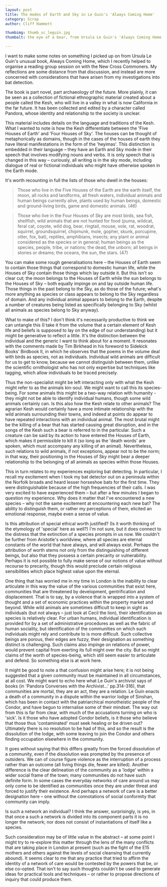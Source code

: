 ```yaml
---
layout: post
title: The modes of Earth and Sky in Le Guin's 'Always Coming Home'
category: Scrap
author: Cliff Hammett

thumbimg: thumb_sc_leguin.jpg
thumbalt: the eye of a bear, from Ursula Le Guin's 'Always Coming Home'

---
```


I want to make some notes on something I picked up on from Ursula Le Guin's unusual book, Always Coming Home, which I recently helped to organise a reading group session on with the New Cross Commoners. My reflections are some distance from that discussion, and instead are more concerned with considerations that have arisen from my investigations into bat detection.

The book is part novel, part archaeology of the future. More plainly, it can be seen as a collection of fictional ethnographic material created about a people called the Kesh, who will live in a valley in what is now California in the far future. It has been collected and edited by a character called Pandora, whose identity and relationship to the society is unclear.

This material includes details on the language and traditions of the Kesh. What I wanted to note is how the Kesh differentiate between the 'Five Houses of Earth' and 'Four Houses of Sky'. The houses can be thought of metaphorically as domains, though in the cases of the houses of earth they have literal manifestations in the form of the 'heyimas'. This distinction is embedded in their language – they have an Earth and Sky mode in their speech that involves modifying nouns and verbs. It is only speech that is changed in this way – curiously, all writing is in the sky mode, including dialogue of real or fictional individuals who might have otherwise spoken in the Earth mode.

It's worth recounting in full the lists of those who dwell in the houses:

>Those who live in the Five Houses of the Earth are the earth itself, the moon, all rocks and landforms, all fresh waters, individual animals and human beings currently alive, plants used by human beings, domestic and ground-living birds, game and domestic animals. (46)

>Those who live in the Four Houses of Sky are most birds, sea fish, shellfish, wild animals that are not hunted for food (puma, wildcat, feral cat, coyote, wild dog, bear, ringtail, mouse, vole, rat, woodrat, squirrel, groundsquirrel, chipmunk, mole, gopher, skunk, porcupine, otter, fox, bat), reptiles, amphibians, insects; any plant or animal considered as the species or in general; human beings as the species, people, tribe, or nations; the dead, the unborn; all beings in stories or dreams; the oceans, the sun, the stars. (47)

You can make some rough generalisations here – the Houses of Earth seem to contain those things that correspond to domestic human life, while the Houses of Sky contain those things which lay outside it. But this isn't so clear cut; the moon belongs to the Houses of Earth while the sun belongs to the Houses of Sky – both equally impinge on and lay outside human life. Those things in the past belong to the Sky, as do those of the future; what's more anything as species or class appears to belong to the Sky regardless of domain. And any individual animal appears to belong to the Earth, despite a number of creatures being listed as specifically belonging to Sky (whilst all animals as species belong to Sky anyway).

What to make of this? I don't think it's necessarily productive to think we can untangle this (I take it from the volume that a certain element of Kesh life and beliefs is supposed to lay on the edge of our understanding) but it might be generative to reflect a little. It's the distinction between the individual and the generic I want to think about for a moment. It resonates with the comments made by Tim Birkhead in his foreword to Sidekick Books' Birdbook II, in which he observes that the poems in the volume deal with birds as species, not as individuals. Individual wild animals are difficult for us to get to know, because we cannot distinguish between them, unlike the scientific ornithologist who has not only expertise but techniques like tagging, which allow individuals to be traced precisely.

Thus the non-specialist might be left interacting only with what the Kesh might refer to as the animals kin-soul. We might want to call this its species-being. For some animals this might be a two-way relation with humanity - they might not be able to identify individual humans, though some wild animals certainly can. Is this also how the Kesh relate to other animals? The agrarian Kesh would certainly have a more intimate relationship with the wild animals surrounding their towns, and indeed at points do appear to have repeated interactions with an individual animal. The most brutal might be the killing of a bear that has started causing great disruption, and in the songs of the Kesh such a bear is referred to in the particular. Such a creature can be said by its action to have entered the Houses of Earth, which makes it permissible to kill it (so long as the 'death words' are spoken, which must accompany any killing of an animal). Nevertheless, such relations to wild animals, if not exceptions, appear not to be the norm; in that way, their positioning in the Houses of Sky might bear a deeper relationship to the belonging of all animals as species within those Houses.

This in turn relates to my experiences exploring bat detecting. In particular, I recall my excitement when I took my bat detector out on a peninsula within the Norfolk broads and heard lesser horseshoe bats for the first time. They were distinguishable because of the high frequencies of their calls. I was very excited to have experienced them – but after a few minutes I began to question my experience. Why does it matter that I've encountered a new species – why not the same excitement at encountering each new bat? The ability to distinguish them, or rather my perceptions of them, elicited an emotional response, maybe even a sense of value. 

Is this attribution of special ethical worth justified? (Is it worth thinking of the etymology of 'special' here as well?) I'm not sure, but it does connect to the distress that the extinction of a species prompts in us now. We couldn't be further from Aristotle's worldview, where all species are eternal constants of the world that have always, and will always exist. Perhaps the attribution of worth stems not only from the distinguishing of different beings, but also that they possess a certain precarity or vulnerability. Perhaps it is not possible to fully make sense of our notions of value without recourse to precarity, though this would preclude certain religious sensibilities which place highest value upon the eternal.

One thing that has worried me in my time in London is the inability to clear articulate in this way the value of the various communities that exist here, communities that are threatened by development, gentrification and displacement. That is to say, by a violence that is wrapped into a system of thought and a set of economic practices within the property market and beyond. While wild animals are sometimes difficult to keep in sight as individuals (but not always – just look at Cecil the lion), their identification as species is relatively clear. For urban humans, individual identification is provided for by a set of administrative procedures as well as the fabric of human sociality, but identification of the communities on which such individuals might rely and contribute to is more difficult. Such collective beings are porous, their edges are fuzzy, their designation as something distinct is challenging. Such claims also impinge on relations of power, would prevent capital from exerting its full might over the city. But so might claims of the worth of species-being, which still seem easier to articulate and defend. So something else is at work here.

It might be good to note a that confusion might arise here; it is not being suggested that a given community must be maintained in all circumstances, at all cost. We might want to echo here what Le Guin's archivist says of books (in 'Pandora Converses with the Archivist...' pp.314-316), that communities are mortal, they are an act, they are a relation. Le Guin enacts a death of a community in a dispute within the warrior lodge of Sinshan, which has been in contact with the patriarchical monotheistic people of the Condor, and have begun to internalise some of their mindset. The way out from this is far from clear, with much of the accusations turning on who is 'sick'. Is it those who have adopted Condor beliefs, is it those who believe that those thus 'contaminated' must seek healing or be driven out? Ultimately there is no resolution to be had of this, and so the result is the dissolution of the lodge, with some leaving to join the Condor and others finding occupation elsewhere in the community.

It goes without saying that this differs greatly from the forced dissolution of a community, even if the dissolution was prompted by the presence of outsiders. We can of course figure violence as the interruption of a process rather than an outcome (all living things die, fewer are killed). Another difference is the clear delineation of the community as a 'lodge' within a wider social frame of the town; many communities do not have such definite form. In some cases the everyday networks of care around us may only come to be identified as communities once they are under threat and forced to justify their existence. And perhaps a network of care is a better designation here – one without the connotations of social conformity that community can imply.

Is such a network an individual? I think the answer, surprisingly, is yes, in that once a such a network is divided into its component parts it is no longer the network; nor does not consist of instantiations of itself like a species.

Such consideration may be of little value in the abstract – at some point I might try to re-explore this matter through the lens of the many conflicts that are taking place in London at present (such as the fight of the E15 mothers and others against the levels of social cleansing that currently abound). It seems clear to me that any practice that tried to affirm the identity of a network of care would be contested by the powers that be, or else co-opted. That isn't to say such thoughts couldn't be used to generate ideas for practical tools and techniques – or rather to propose directions of inquiry that could produce them.
